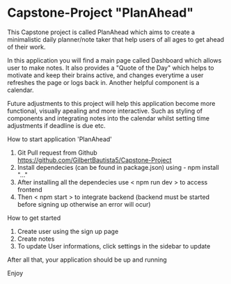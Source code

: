# Capstone-Project "PlanAhead"

This Capstone project is called PlanAhead which aims to create a minimalistic daily planner/note taker that help users of all ages to get ahead of their work.

In this application you will find a main page called Dashboard which allows user to make notes. It also provides a "Quote of the Day" which helps to motivate and keep their brains active, and changes everytime a user refreshes the page or logs back in. Another helpful component is a calendar.

Future adjustments to this project will help this application become more functional, visually apealing and more interactive. Such as styling of components and integrating notes into the calendar whilst setting time adjustments if deadline is due etc.

How to start application 'PlanAhead'

1. Git Pull request from Github https://github.com/GilbertBautista5/Capstone-Project
2. Install dependecies (can be found in package.json) using - npm install "..."
3. After installing all the dependecies use < npm run dev > to access frontend
4. Then < npm start > to integrate backend (backend must be started before signing up otherwise an error will ocur)


How to get started

1. Create user using the sign up page
2. Create notes
3. To update User informations, click settings in the sidebar to update

After all that, your application should be up and running

Enjoy




